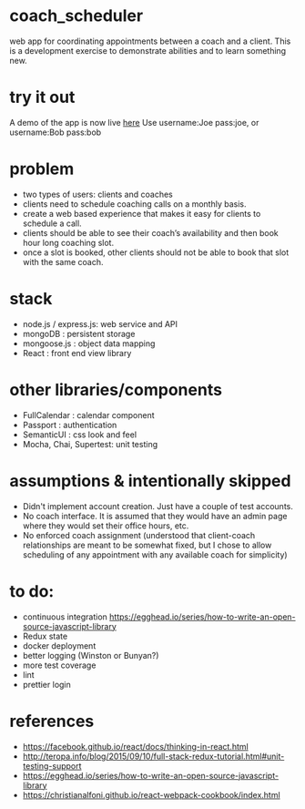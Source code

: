 # coach_scheduler
web app for coordinating appointments between a coach and a client.  This is a development exercise to demonstrate abilities and to learn something new.

# try it out
A demo of the app is now live [here](https://arcane-falls-25124.herokuapp.com)  Use username:Joe pass:joe, or username:Bob pass:bob

# problem
- two types of users: clients and coaches
- clients need to schedule coaching calls on a monthly basis. 
- create a web based experience that makes it easy for clients to schedule a call. 
- clients should be able to see their coach’s availability and then book hour long coaching slot. 
- once a slot is booked, other clients should not be able to book that slot with the same coach. 

# stack
- node.js / express.js: web service and API
- mongoDB : persistent storage
- mongoose.js : object data mapping
- React : front end view library

# other libraries/components
- FullCalendar : calendar component
- Passport : authentication
- SemanticUI : css look and feel
- Mocha, Chai, Supertest: unit testing

# assumptions & intentionally skipped
- Didn't implement account creation.  Just have a couple of test accounts.
- No coach interface.  It is assumed that they would have an admin page where they would set their office hours, etc.
- No enforced coach assignment (understood that client-coach relationships are meant to be somewhat fixed, but I chose to allow scheduling of any appointment with any available coach for simplicity)

# to do:
- continuous integration https://egghead.io/series/how-to-write-an-open-source-javascript-library
- Redux state
- docker deployment
- better logging (Winston or Bunyan?)
- more test coverage
- lint
- prettier login

# references
- https://facebook.github.io/react/docs/thinking-in-react.html
- http://teropa.info/blog/2015/09/10/full-stack-redux-tutorial.html#unit-testing-support
- https://egghead.io/series/how-to-write-an-open-source-javascript-library
- https://christianalfoni.github.io/react-webpack-cookbook/index.html

